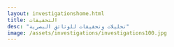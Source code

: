 ```yaml
---
layout: investigationshome.html
title: التحقيقات
desc: "تحليلات وتحقيقات للوثائق البصرية"
image: /assets/investigations/investigations100.jpg
---
```

